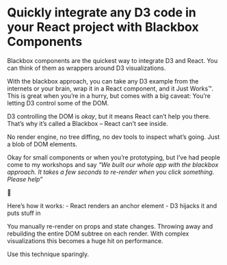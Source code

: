 
# Quickly integrate any D3 code in your React project with Blackbox Components

Blackbox components are the quickest way to integrate D3 and React. You
can think of them as wrappers around D3 visualizations.

With the blackbox approach, you can take any D3 example from the
internets or your brain, wrap it in a React component, and it Just
Works™. This is great when you’re in a hurry, but comes with a big
caveat: You’re letting D3 control some of the DOM.

D3 controlling the DOM is *okay*, but it means React can’t help you
there. That’s why it’s called a Blackbox – React can’t see inside.

No render engine, no tree diffing, no dev tools to inspect what’s going.
Just a blob of DOM elements.

Okay for small components or when you’re prototyping, but I’ve had
people come to my workshops and say *“We built our whole app with the
blackbox approach. It takes a few seconds to re-render when you click
something. Please help”*

🤔

Here’s how it works: - React renders an anchor element - D3 hijacks it
and puts stuff in

You manually re-render on props and state changes. Throwing away and
rebuilding the entire DOM subtree on each render. With complex
visualizations this becomes a huge hit on performance.

Use this technique sparingly.
